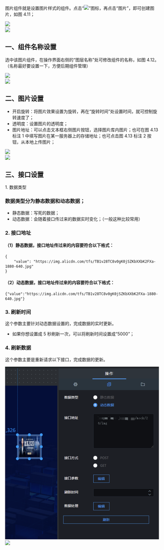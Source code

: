 图片组件就是设置图片样式的组件。点击“![](https://img.kancloud.cn/89/f1/89f1429669988d3391548262b2baa523_17x17.png)”图标，再点击“图片”，即可创建图片，如图 4.11；

![](https://img.kancloud.cn/ef/ff/efffdcd641989554ecf922a7f3692319_675x348.png)  
![](https://img.kancloud.cn/b3/85/b38569d9c1d55341ecbd1018b7b8cbd2_807x36.png)

## **一、组件名称设置**

选中该图片组件，在操作界面右侧的“图层名称”处可修改组件的名称，如图 4.12。（名称最好要设置一下，方便后期组件管理）

![](https://img.kancloud.cn/02/ba/02ba60c38e793ba4d22bafaeec1e1674_698x437.png)  
![](https://img.kancloud.cn/ab/f2/abf2400d552f5658947edbd3c5206371_811x34.png)

## **二、图片设置**

- 开启旋转：将图片效果设置为旋转，再在“旋转时间”处设置时间，就可控制旋转速度了；
- 透明度：设置图片的透明度；
- 图片地址：可以点击文本框右侧图片按钮，选择图片库内图片；也可在图 4.13 标注 1 中填写图片在某一服务器上的存储地址；也可点击图 4.13 标注 2 按钮，从本地上传图片；

![](https://img.kancloud.cn/5a/c5/5ac5ed28c7cbbfd1ceb7c98ca636ad2d_656x580.png)  
![](https://img.kancloud.cn/4e/81/4e8179161abc697bc9543c90a4e658c3_808x39.png)

## **三、接口设置**

1\. 数据类型

### 数据类型分为静态数据和动态数据；

- 静态数据：写死的数据；
- 动态数据：会随着接口传过来的数据实时变化；（一般这种比较常用）

### 2\. 接口地址

#### （1）静态数据，接口地址传过来的内容要符合以下格式：

```
{
    "value": "https://img.alicdn.com/tfs/TB1v28TC8v0gK0jSZKbXXbK2FXa-1880-640.jpg"
}

```

#### （2）动态数据，接口地址传过来的内容要符合以下格式：

```
{"value":"https://img.alicdn.com/tfs/TB1v28TC8v0gK0jSZKbXXbK2FXa-1880-640.jpg"}

```

### 3\. 刷新时间

这个参数主要针对动态数据设置的，完成数据的实时更新。

- 如果你想设置成 5 秒刷新一次，可以将刷新时间设置成“5000”；

### 4\. 刷新数据

这个参数主要是重新请求以下接口，完成数据的更新。

![](images/screenshot_1622422814787.png)
![](https://img.kancloud.cn/81/fe/81fecf2af829dc21cd472ef568d65836_803x34.png)
